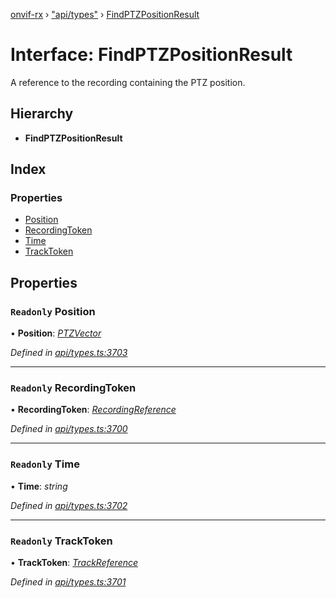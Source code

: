 [onvif-rx](../README.md) › ["api/types"](../modules/_api_types_.md) › [FindPTZPositionResult](_api_types_.findptzpositionresult.md)

# Interface: FindPTZPositionResult

A reference to the recording containing the PTZ position.

## Hierarchy

* **FindPTZPositionResult**

## Index

### Properties

* [Position](_api_types_.findptzpositionresult.md#readonly-position)
* [RecordingToken](_api_types_.findptzpositionresult.md#readonly-recordingtoken)
* [Time](_api_types_.findptzpositionresult.md#readonly-time)
* [TrackToken](_api_types_.findptzpositionresult.md#readonly-tracktoken)

## Properties

### `Readonly` Position

• **Position**: *[PTZVector](_api_types_.ptzvector.md)*

*Defined in [api/types.ts:3703](https://github.com/patrickmichalina/onvif-rx/blob/3e9b152/src/api/types.ts#L3703)*

___

### `Readonly` RecordingToken

• **RecordingToken**: *[RecordingReference](../modules/_api_types_.md#recordingreference)*

*Defined in [api/types.ts:3700](https://github.com/patrickmichalina/onvif-rx/blob/3e9b152/src/api/types.ts#L3700)*

___

### `Readonly` Time

• **Time**: *string*

*Defined in [api/types.ts:3702](https://github.com/patrickmichalina/onvif-rx/blob/3e9b152/src/api/types.ts#L3702)*

___

### `Readonly` TrackToken

• **TrackToken**: *[TrackReference](../modules/_api_types_.md#trackreference)*

*Defined in [api/types.ts:3701](https://github.com/patrickmichalina/onvif-rx/blob/3e9b152/src/api/types.ts#L3701)*
